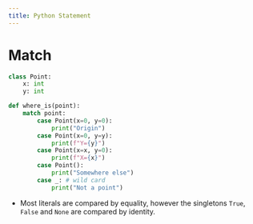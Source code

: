 ```yaml
---
title: Python Statement
---
```

# Match
```python
class Point:
    x: int
    y: int

def where_is(point):
    match point:
        case Point(x=0, y=0):
            print("Origin")
        case Point(x=0, y=y):
            print(f"Y={y}")
        case Point(x=x, y=0):
            print(f"X={x}")
        case Point():
            print("Somewhere else")
        case _: # wild card
            print("Not a point")
```

-   Most literals are compared by equality, however the singletons `True`, `False` and `None` are compared by identity.